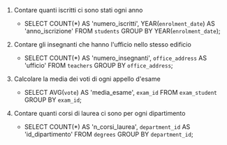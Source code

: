 1. Contare quanti iscritti ci sono stati ogni anno
    - SELECT COUNT(*) AS 'numero_iscritti', YEAR(`enrolment_date`) AS 'anno_iscrizione' FROM `students` GROUP BY YEAR(`enrolment_date`);

2.  Contare gli insegnanti che hanno l'ufficio nello stesso edificio
    - SELECT COUNT(*) AS 'numero_insegnanti', `office_address` AS 'ufficio' FROM `teachers` GROUP BY `office_address`;

3.  Calcolare la media dei voti di ogni appello d'esame
    - SELECT AVG(`vote`) AS 'media_esame', `exam_id` FROM `exam_student` GROUP BY `exam_id`;

4.  Contare quanti corsi di laurea ci sono per ogni dipartimento
    - SELECT COUNT(*) AS 'n_corsi_laurea', `department_id` AS 'id_dipartimento' FROM `degrees` GROUP BY `department_id`;